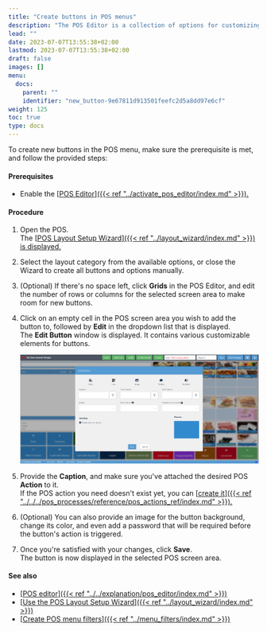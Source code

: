 ```yaml
---
title: "Create buttons in POS menus"
description: "The POS Editor is a collection of options for customizing the POS screen, located in the ribbon up-top. You can also use it to create new buttons in the POS"
lead: ""
date: 2023-07-07T13:55:38+02:00
lastmod: 2023-07-07T13:55:38+02:00
draft: false
images: []
menu:
  docs:
    parent: ""
    identifier: "new_button-9e67811d913501feefc2d5a8dd97e6cf"
weight: 125
toc: true
type: docs
---
```


To create new buttons in the POS menu, make sure the prerequisite is met, and follow the provided steps:

#### Prerequisites

- Enable the [<ins>POS Editor<ins>]({{< ref "../activate_pos_editor/index.md" >}}).

#### Procedure

1. Open the POS.      
   The [<ins>POS Layout Setup Wizard<ins>]({{< ref "../layout_wizard/index.md" >}}) is displayed.
2. Select the layout category from the available options, or close the Wizard to create all buttons and options manually.
3. (Optional) If there's no space left, click **Grids** in the POS Editor, and edit the number of rows or columns for the selected screen area to make room for new buttons.
4. Click on an empty cell in the POS screen area you wish to add the button to, followed by **Edit** in the dropdown list that is displayed.     
   The **Edit Button** window is displayed. It contains various customizable elements for buttons.     

   ![new_button](Images/new_button.PNG)

5. Provide the **Caption**, and make sure you've attached the desired POS **Action** to it.     
   If the POS action you need doesn't exist yet, you can [<ins>create it<ins>]({{< ref "../../../pos_processes/reference/pos_actions_ref/index.md" >}}).
6. (Optional) You can also provide an image for the button background, change its color, and even add a password that will be required before the button's action is triggered.
7. Once you're satisfied with your changes, click **Save**.    
   The button is now displayed in the selected POS screen area.

#### See also

- [<ins>POS editor<ins>]({{< ref "../../explanation/pos_editor/index.md" >}})
- [<ins>Use the POS Layout Setup Wizard<ins>]({{< ref "../layout_wizard/index.md" >}})
- [<ins>Create POS menu filters<ins>]({{< ref "../menu_filters/index.md" >}})